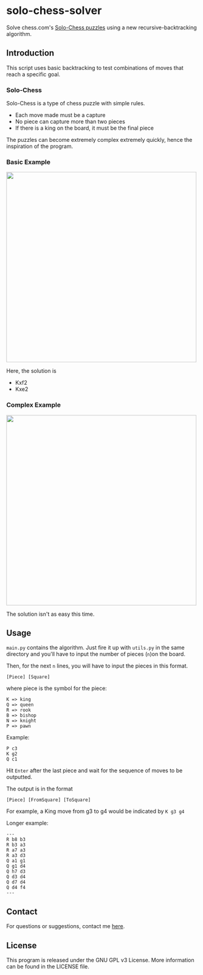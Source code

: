 
# solo-chess-solver
Solve chess.com's [Solo-Chess puzzles](https://www.chess.com/solo-chess) using a new recursive-backtracking algorithm.

## Introduction

This script uses basic backtracking to test combinations of moves that reach a specific goal.

### Solo-Chess
Solo-Chess is a type of chess puzzle with simple rules.

* Each move made must be a capture
* No piece can capture more than two pieces
* If there is a king on the board, it must be the  final piece

The puzzles can become extremely  complex extremely quickly, hence the inspiration of the program.

### Basic Example

<img src="https://i.imgur.com/6Ap1u9k.png" width=500></src>

Here, the solution is

* Kxf2
* Kxe2

### Complex Example
<img src="https://imgur.com/w7c7h1S.png" width=500></src>

The solution isn't as easy this time.

## Usage

`main.py` contains the algorithm. Just fire it up with `utils.py` in the same directory and you'll have to input the number of pieces (`n`)on the board.

Then, for the next `n` lines, you will have to input the pieces in this format.

`[Piece] [Square]`

where piece is the symbol for the piece:
```
K => king
Q => queen
R => rook
B => bishop
N => knight
P => pawn
````

Example:
```
P c3
K g2
Q c1
```

Hit `Enter` after the last piece and wait for the sequence of moves to be outputted.

The output is in the format
```
[Piece] [FromSquare] [ToSquare]
```

For example, a King move from g3 to g4 would be indicated by `K g3 g4`

Longer example:
```
---
R b8 b3
R b3 a3
R a7 a3
R a3 d3
Q a1 g1
Q g1 d4
Q h7 d3
Q d3 d4
Q d7 d4
Q d4 f4
---
```

## Contact

For questions or suggestions, contact me [here](mailto:leon.rode13@gmail.com).

## License

This program is released under the GNU GPL v3 License. More information can be found in the LICENSE file.
